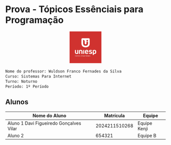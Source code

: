 # Prova - Tópicos Essênciais para Programação
<div style="text-align: center;">
    <img src="image.png" alt="uniesp" width="100">
</div>

```
Nome do professor: Wuldson Franco Fernades da Silva
Curso: Sistemas Para Internet
Turno: Noturno
Período: 1º Período
```


## Alunos

| Nome do Aluno  | Matrícula | Equipe   |
|----------------|-----------|----------|
| Aluno 1  Davi Figueiredo Gonçalves Vilar | 2024211510268 | Equipe Kenji |
| Aluno 2        | 654321    | Equipe B |
<!-- Adicione mais alunos aqui -->
